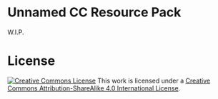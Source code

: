 # Unnamed CC Resource Pack

W.I.P.

# License

<a rel="license" href="http://creativecommons.org/licenses/by-sa/4.0/"><img alt="Creative Commons License" style="border-width:0" src="https://i.creativecommons.org/l/by-sa/4.0/80x15.png" /></a>
This work is licensed under a [Creative Commons Attribution-ShareAlike 4.0 International License](http://creativecommons.org/licenses/by-sa/4.0/).